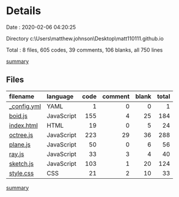 # Details

Date : 2020-02-06 04:20:25

Directory c:\Users\matthew.johnson\Desktop\matt110111.github.io

Total : 8 files,  605 codes, 39 comments, 106 blanks, all 750 lines

[summary](results.md)

## Files
| filename | language | code | comment | blank | total |
| :--- | :--- | ---: | ---: | ---: | ---: |
| [_config.yml](file:///c%3A/Users/matthew.johnson/Desktop/matt110111.github.io/_config.yml) | YAML | 1 | 0 | 0 | 1 |
| [boid.js](file:///c%3A/Users/matthew.johnson/Desktop/matt110111.github.io/boid.js) | JavaScript | 155 | 4 | 25 | 184 |
| [index.html](file:///c%3A/Users/matthew.johnson/Desktop/matt110111.github.io/index.html) | HTML | 19 | 0 | 5 | 24 |
| [octree.js](file:///c%3A/Users/matthew.johnson/Desktop/matt110111.github.io/octree.js) | JavaScript | 223 | 29 | 36 | 288 |
| [plane.js](file:///c%3A/Users/matthew.johnson/Desktop/matt110111.github.io/plane.js) | JavaScript | 50 | 0 | 6 | 56 |
| [ray.js](file:///c%3A/Users/matthew.johnson/Desktop/matt110111.github.io/ray.js) | JavaScript | 33 | 3 | 4 | 40 |
| [sketch.js](file:///c%3A/Users/matthew.johnson/Desktop/matt110111.github.io/sketch.js) | JavaScript | 103 | 1 | 20 | 124 |
| [style.css](file:///c%3A/Users/matthew.johnson/Desktop/matt110111.github.io/style.css) | CSS | 21 | 2 | 10 | 33 |

[summary](results.md)